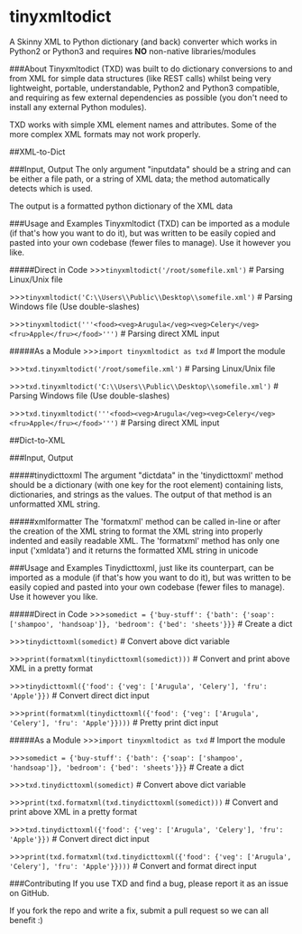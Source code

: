 # tinyxmltodict
A Skinny XML to Python dictionary (and back) converter which works in Python2 or Python3 and requires **NO** non-native libraries/modules



###About
Tinyxmltodict (TXD) was built to do dictionary conversions to and from XML for simple data structures (like REST calls) whilst being very lightweight, portable, understandable, Python2 and Python3 compatible, and requiring as few external dependencies as possible (you don't need to install any external Python modules).

TXD works with simple XML element names and attributes. Some of the more complex XML formats may not work properly.

##XML-to-Dict

###Input, Output
The only argument "inputdata" should be a string and can be either a file path, or a string of XML data; the method automatically detects which is used.

The output is a formatted python dictionary of the XML data



###Usage and Examples
Tinyxmltodict (TXD) can be imported as a module (if that's how you want to do it), but was written to be easily copied and pasted into your own codebase (fewer files to manage). Use it however you like.


#####Direct in Code
\>>>`tinyxmltodict('/root/somefile.xml')` # Parsing Linux/Unix file

\>>>`tinyxmltodict('C:\\Users\\Public\\Desktop\\somefile.xml')` # Parsing Windows file (Use double-slashes)

\>>>`tinyxmltodict('''<food><veg>Arugula</veg><veg>Celery</veg><fru>Apple</fru></food>''')` # Parsing direct XML input


#####As a Module
\>>>`import tinyxmltodict as txd` # Import the module

\>>>`txd.tinyxmltodict('/root/somefile.xml')` # Parsing Linux/Unix file

\>>>`txd.tinyxmltodict('C:\\Users\\Public\\Desktop\\somefile.xml')` # Parsing Windows file (Use double-slashes)

\>>>`txd.tinyxmltodict('''<food><veg>Arugula</veg><veg>Celery</veg><fru>Apple</fru></food>''')` # Parsing direct XML input


##Dict-to-XML

###Input, Output

#####tinydicttoxml
The argument "dictdata" in the 'tinydicttoxml' method should be a dictionary (with one key for the root element) containing lists, dictionaries, and strings as the values. The output of that method is an unformatted XML string.

#####xmlformatter
The 'formatxml' method can be called in-line or after the creation of the XML string to format the XML string into properly indented and easily readable XML. The 'formatxml' method has only one input ('xmldata') and it returns the formatted XML string in unicode


###Usage and Examples
Tinydicttoxml, just like its counterpart, can be imported as a module (if that's how you want to do it), but was written to be easily copied and pasted into your own codebase (fewer files to manage). Use it however you like.


#####Direct in Code
\>>>`somedict = {'buy-stuff': {'bath': {'soap': ['shampoo', 'handsoap']}, 'bedroom': {'bed': 'sheets'}}}` # Create a dict

\>>>`tinydicttoxml(somedict)` # Convert above dict variable

\>>>`print(formatxml(tinydicttoxml(somedict)))` # Convert and print above XML in a pretty format


\>>>`tinydicttoxml({'food': {'veg': ['Arugula', 'Celery'], 'fru': 'Apple'}})` # Convert direct dict input

\>>>`print(formatxml(tinydicttoxml({'food': {'veg': ['Arugula', 'Celery'], 'fru': 'Apple'}})))` # Pretty print dict input


#####As a Module
\>>>`import tinyxmltodict as txd` # Import the module

\>>>`somedict = {'buy-stuff': {'bath': {'soap': ['shampoo', 'handsoap']}, 'bedroom': {'bed': 'sheets'}}}` # Create a dict

\>>>`txd.tinydicttoxml(somedict)` # Convert above dict variable

\>>>`print(txd.formatxml(txd.tinydicttoxml(somedict)))` # Convert and print above XML in a pretty format


\>>>`txd.tinydicttoxml({'food': {'veg': ['Arugula', 'Celery'], 'fru': 'Apple'}})` # Convert direct dict input

\>>>`print(txd.formatxml(txd.tinydicttoxml({'food': {'veg': ['Arugula', 'Celery'], 'fru': 'Apple'}})))` # Convert and format direct input


###Contributing
If you use TXD and find a bug, please report it as an issue on GitHub.

If you fork the repo and write a fix, submit a pull request so we can all benefit :)